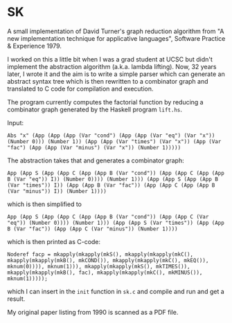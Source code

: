 # SK

A small implementation of David Turner's graph reduction algorithm from
"A new implementation technique for applicative languages", Software Practice
& Experience 1979.

I worked on this a little bit when I was a grad student at UCSC but didn't
implement the abstraction algorithm (a.k.a. lambda lifting).  Now, 32 years
later, I wrote it and 
the aim is to write a simple parser which can generate an abstract syntax tree
which is then rewritten to a combinator graph and translated to C code for
compilation and execution.

The program currently computes the factorial function by reducing a combinator
graph generated by the Haskell program `lift.hs`.

Input:
```
Abs "x" (App (App (App (Var "cond") (App (App (Var "eq") (Var "x")) (Number 0))) (Number 1)) (App (App (Var "times") (Var "x")) (App (Var "fac") (App (App (Var "minus") (Var "x")) (Number 1)))))
```

The abstraction takes that and generates a combinator graph:
```
App (App S (App (App C (App (App B (Var "cond")) (App (App C (App (App B (Var "eq")) I)) (Number 0)))) (Number 1))) (App (App S (App (App B (Var "times")) I)) (App (App B (Var "fac")) (App (App C (App (App B (Var "minus")) I)) (Number 1))))
```

which is then simplified to
```
App (App S (App (App C (App (App B (Var "cond")) (App (App C (Var "eq")) (Number 0)))) (Number 1))) (App (App S (Var "times")) (App (App B (Var "fac")) (App (App C (Var "minus")) (Number 1))))
```

which is then printed as C-code:
```
Noderef facp = mkapply(mkapply(mkS(), mkapply(mkapply(mkC(), mkapply(mkapply(mkB(), mkCOND()), mkapply(mkapply(mkC(), mkEQ()), mknum(0)))), mknum(1))), mkapply(mkapply(mkS(), mkTIMES()), mkapply(mkapply(mkB(), fac), mkapply(mkapply(mkC(), mkMINUS()), mknum(1)))));
```

which I can insert in the `init` function in `sk.c` and compile and run and get a result.

My original paper listing from 1990 is scanned as a PDF file.
